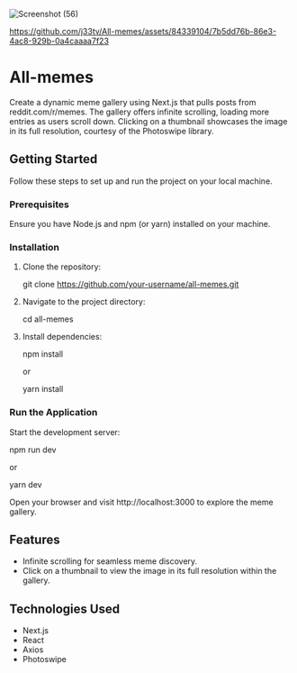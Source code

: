 ![Screenshot (56)](https://github.com/j33tv/All-memes/assets/84339104/8f85d2fc-de94-4dfa-a922-68c8dfdd07e3)

https://github.com/j33tv/All-memes/assets/84339104/7b5dd76b-86e3-4ac8-929b-0a4caaaa7f23


# All-memes



Create a dynamic meme gallery using Next.js that pulls posts from reddit.com/r/memes. The gallery offers infinite scrolling, loading more entries as users scroll down. Clicking on a thumbnail showcases the image in its full resolution, courtesy of the Photoswipe library.

## Getting Started

Follow these steps to set up and run the project on your local machine.

### Prerequisites

Ensure you have Node.js and npm (or yarn) installed on your machine.

### Installation

1. Clone the repository:

    
    git clone https://github.com/your-username/all-memes.git
    

2. Navigate to the project directory:

    
    cd all-memes
    

3. Install dependencies:

    
    npm install
    

    or

    
    yarn install
    

### Run the Application

Start the development server:


npm run dev


or


yarn dev


Open your browser and visit http://localhost:3000 to explore the meme gallery.

## Features

- Infinite scrolling for seamless meme discovery.
- Click on a thumbnail to view the image in its full resolution within the gallery.

## Technologies Used

- Next.js
- React
- Axios
- Photoswipe 



